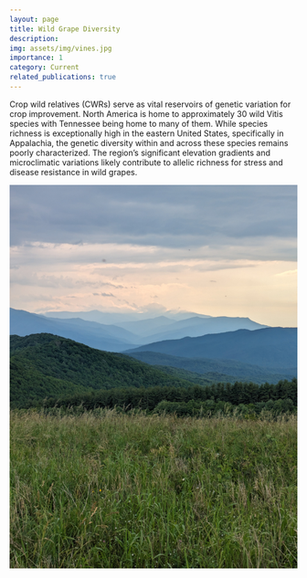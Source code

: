 ```yaml
---
layout: page
title: Wild Grape Diversity
description: 
img: assets/img/vines.jpg
importance: 1
category: Current
related_publications: true
---
```


Crop wild relatives (CWRs) serve as vital reservoirs of genetic variation for crop improvement. North America is home to approximately 30 wild Vitis species  with Tennessee being home to many of them. While species richness is exceptionally high in the eastern United States, specifically in Appalachia, the genetic diversity within and across these species remains poorly characterized. The region’s significant elevation gradients and microclimatic variations likely contribute to allelic richness for stress and disease resistance in wild grapes. 

<img src="../assets/img/brm.jpg" img>
 
